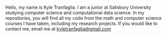 Hello, my name is Kyle Tranfaglia. I am a junior at Salisbury University studying computer science and computational data science.
In my repositories, you will find all my code from the math and computer science courses I have taken, including my research projects.
If you would like to contact me, email me at kyletranfaglia@gmail.com

<!---
ktranfaglia1/ktranfaglia1 is a ✨ special ✨ repository because its `README.md` (this file) appears on your GitHub profile.
You can click the Preview link to take a look at your changes.
--->
